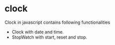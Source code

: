 # clock
Clock in javascript contains following functionalities
- Clock with date and time.
- StopWatch with start, reset and stop.
